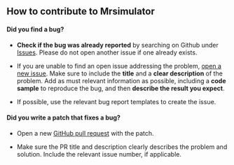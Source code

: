 ## How to contribute to Mrsimulator


#### Did you find a bug?

- **Check if the bug was already reported** by searching on Github under
  [Issues](https://github.com/DeepanshS/mrsimulator/issues). Please do not open another issue if one already exists.
 
- If you are unable to find an open issue addressing the problem,
  [open a new issue](https://github.com/DeepanshS/mrsimulator/issues/new/choose). Make sure to include the **title**
  and a **clear description** of the problem. Add as must relevant information as possible, including a **code sample**
  to reproduce the bug, and then **describe the result you expect**.
  
- If possible, use the relevant bug report templates to create the issue.

#### Did you write a patch that fixes a bug?

- Open a new [GitHub pull request](https://github.com/DeepanshS/mrsimulator/pulls) with the patch.

- Make sure the PR title and description clearly describes the problem and solution. Include the relevant issue
  number, if applicable.
